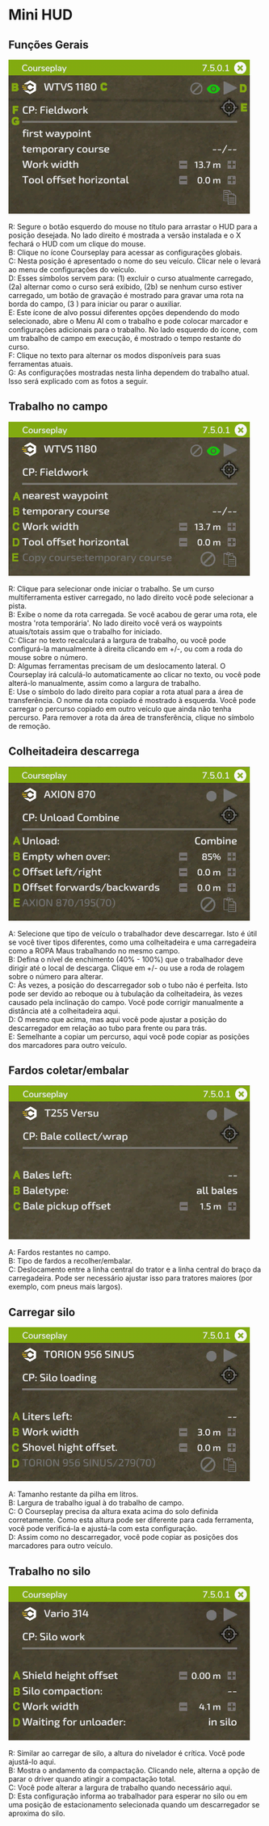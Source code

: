 # Mini HUD

## Funções Gerais

![Image](../assets/images/minihudhelp_general_0_0_478_305.png)

  
R: Segure o botão esquerdo do mouse no título para arrastar o HUD para a posição desejada. No lado direito é mostrada a versão instalada e o X fechará o HUD com um clique do mouse.  
B: Clique no ícone Courseplay para acessar as configurações globais.  
C: Nesta posição é apresentado o nome do seu veículo. Clicar nele o levará ao menu de configurações do veículo.  
D: Esses símbolos servem para: (1) excluir o curso atualmente carregado, (2a) alternar como o curso será exibido, (2b) se nenhum curso estiver carregado, um botão de gravação é mostrado para gravar uma rota na borda do campo, (3 ) para iniciar ou parar o auxiliar.  
E: Este ícone de alvo possui diferentes opções dependendo do modo selecionado, abre o Menu AI com o trabalho e pode colocar marcador e configurações adicionais para o trabalho. No lado esquerdo do ícone, com um trabalho de campo em execução, é mostrado o tempo restante do curso.  
F: Clique no texto para alternar os modos disponíveis para suas ferramentas atuais.  
G: As configurações mostradas nesta linha dependem do trabalho atual. Isso será explicado com as fotos a seguir.  


## Trabalho no campo

![Image](../assets/images/minihudhelp_fieldwork_0_0_478_305.png)

  
R: Clique para selecionar onde iniciar o trabalho. Se um curso multiferramenta estiver carregado, no lado direito você pode selecionar a pista.  
B: Exibe o nome da rota carregada. Se você acabou de gerar uma rota, ele mostra 'rota temporária'. No lado direito você verá os waypoints atuais/totais assim que o trabalho for iniciado.  
C: Clicar no texto recalculará a largura de trabalho, ou você pode configurá-la manualmente à direita clicando em +/-, ou com a roda do mouse sobre o número.  
D: Algumas ferramentas precisam de um deslocamento lateral. O Courseplay irá calculá-lo automaticamente ao clicar no texto, ou você pode alterá-lo manualmente, assim como a largura de trabalho.  
E: Use o símbolo do lado direito para copiar a rota atual para a área de transferência. O nome da rota copiado é mostrado à esquerda. Você pode carregar o percurso copiado em outro veículo que ainda não tenha percurso. Para remover a rota da área de transferência, clique no símbolo de remoção.  


## Colheitadeira descarrega

![Image](../assets/images/minihudhelp_combineunload_0_0_478_305.png)

  
A: Selecione que tipo de veículo o trabalhador deve descarregar. Isto é útil se você tiver tipos diferentes, como uma colheitadeira e uma carregadeira como a ROPA Maus trabalhando no mesmo campo.  
B: Defina o nível de enchimento (40% - 100%) que o trabalhador deve dirigir até o local de descarga. Clique em +/- ou use a roda de rolagem sobre o número para alterar.  
C: Às vezes, a posição do descarregador sob o tubo não é perfeita. Isto pode ser devido ao reboque ou à tubulação da colheitadeira, às vezes causado pela inclinação do campo. Você pode corrigir manualmente a distância até a colheitadeira aqui.  
D: O mesmo que acima, mas aqui você pode ajustar a posição do descarregador em relação ao tubo para frente ou para trás.  
E: Semelhante a copiar um percurso, aqui você pode copiar as posições dos marcadores para outro veículo.  


## Fardos coletar/embalar

![Image](../assets/images/minihudhelp_balecollect_0_0_478_305.png)

  
A: Fardos restantes no campo.  
B: Tipo de fardos a recolher/embalar.  
C: Deslocamento entre a linha central do trator e a linha central do braço da carregadeira. Pode ser necessário ajustar isso para tratores maiores (por exemplo, com pneus mais largos).

## Carregar silo

![Image](../assets/images/minihudhelp_siloloader_0_0_478_305.png)

  
A: Tamanho restante da pilha em litros.  
B: Largura de trabalho igual à do trabalho de campo.  
C: O Courseplay precisa da altura exata acima do solo definida corretamente. Como esta altura pode ser diferente para cada ferramenta, você pode verificá-la e ajustá-la com esta configuração.  
D: Assim como no descarregador, você pode copiar as posições dos marcadores para outro veículo.  


## Trabalho no silo

![Image](../assets/images/minihudhelp_siloworker_0_0_478_305.png)

  
R: Similar ao carregar de silo, a altura do nivelador é crítica. Você pode ajustá-lo aqui.  
B: Mostra o andamento da compactação. Clicando nele, alterna a opção de parar o driver quando atingir a compactação total.  
C: Você pode alterar a largura de trabalho quando necessário aqui.  
D: Esta configuração informa ao trabalhador para esperar no silo ou em uma posição de estacionamento selecionada quando um descarregador se aproxima do silo.  


